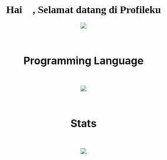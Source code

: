 <h1 align="center" style="font-family: 'Lexend Deca';">Hai 👋, Selamat datang di Profileku</h1>
<p align="center">
  <a href="https://github.com/aphrodeosubarno">
    <img align="center" src="https://user-images.githubusercontent.com/69864986/159616327-613d4ed8-6c34-47d0-a8dc-836da1f8b9f6.jpg" />
  </a>
</p>

<br/>  

<h1 align="center">Programming Language</h1>
<br>

<p align="center">
    <img align="center" src="https://github-readme-stats.vercel.app/api/top-langs/?username=aphrodeosubarno&theme=radical&layout=compact" />
</p>

<br>
<h1 align="center">Stats</h1>
<br>

<p align="center">
    <img align="center" src="https://github-readme-stats.vercel.app/api?username=aphrodeosubarno&theme=radical&show_icons=true" />
</p>
